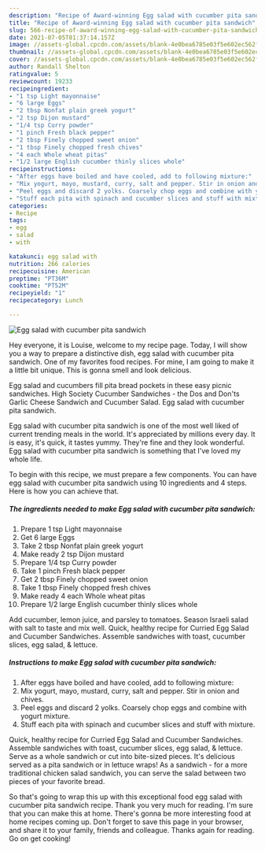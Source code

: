 ```yaml
---
description: "Recipe of Award-winning Egg salad with cucumber pita sandwich"
title: "Recipe of Award-winning Egg salad with cucumber pita sandwich"
slug: 566-recipe-of-award-winning-egg-salad-with-cucumber-pita-sandwich
date: 2021-07-05T01:37:14.157Z
image: //assets-global.cpcdn.com/assets/blank-4e0bea6785e03f5e602ec562f230caae08da540cada707380b4fe1bbebba43da.png
thumbnail: //assets-global.cpcdn.com/assets/blank-4e0bea6785e03f5e602ec562f230caae08da540cada707380b4fe1bbebba43da.png
cover: //assets-global.cpcdn.com/assets/blank-4e0bea6785e03f5e602ec562f230caae08da540cada707380b4fe1bbebba43da.png
author: Randall Shelton
ratingvalue: 5
reviewcount: 19233
recipeingredient:
- "1 tsp Light mayonnaise"
- "6 large Eggs"
- "2 tbsp Nonfat plain greek yogurt"
- "2 tsp Dijon mustard"
- "1/4 tsp Curry powder"
- "1 pinch Fresh black pepper"
- "2 tbsp Finely chopped sweet onion"
- "1 tbsp Finely chopped fresh chives"
- "4 each Whole wheat pitas"
- "1/2 large English cucumber thinly slices whole"
recipeinstructions:
- "After eggs have boiled and have cooled, add to following mixture:"
- "Mix yogurt, mayo, mustard, curry, salt and pepper. Stir in onion and chives."
- "Peel eggs and discard 2 yolks. Coarsely chop eggs and combine with yogurt mixture."
- "Stuff each pita with spinach and cucumber slices and stuff with mixture."
categories:
- Recipe
tags:
- egg
- salad
- with

katakunci: egg salad with 
nutrition: 266 calories
recipecuisine: American
preptime: "PT36M"
cooktime: "PT52M"
recipeyield: "1"
recipecategory: Lunch

---
```



![Egg salad with cucumber pita sandwich](//assets-global.cpcdn.com/assets/blank-4e0bea6785e03f5e602ec562f230caae08da540cada707380b4fe1bbebba43da.png)

Hey everyone, it is Louise, welcome to my recipe page. Today, I will show you a way to prepare a distinctive dish, egg salad with cucumber pita sandwich. One of my favorites food recipes. For mine, I am going to make it a little bit unique. This is gonna smell and look delicious.

Egg salad and cucumbers fill pita bread pockets in these easy picnic sandwiches. High Society Cucumber Sandwiches - the Dos and Don&#39;ts Garlic Cheese Sandwich and Cucumber Salad. Egg salad with cucumber pita sandwich.

Egg salad with cucumber pita sandwich is one of the most well liked of current trending meals in the world. It's appreciated by millions every day. It is easy, it's quick, it tastes yummy. They're fine and they look wonderful. Egg salad with cucumber pita sandwich is something that I've loved my whole life.


To begin with this recipe, we must prepare a few components. You can have egg salad with cucumber pita sandwich using 10 ingredients and 4 steps. Here is how you can achieve that.

<!--inarticleads1-->

##### The ingredients needed to make Egg salad with cucumber pita sandwich:

1. Prepare 1 tsp Light mayonnaise
1. Get 6 large Eggs
1. Take 2 tbsp Nonfat plain greek yogurt
1. Make ready 2 tsp Dijon mustard
1. Prepare 1/4 tsp Curry powder
1. Take 1 pinch Fresh black pepper
1. Get 2 tbsp Finely chopped sweet onion
1. Take 1 tbsp Finely chopped fresh chives
1. Make ready 4 each Whole wheat pitas
1. Prepare 1/2 large English cucumber thinly slices whole


Add cucumber, lemon juice, and parsley to tomatoes. Season Israeli salad with salt to taste and mix well. Quick, healthy recipe for Curried Egg Salad and Cucumber Sandwiches. Assemble sandwiches with toast, cucumber slices, egg salad, &amp; lettuce. 

<!--inarticleads2-->

##### Instructions to make Egg salad with cucumber pita sandwich:

1. After eggs have boiled and have cooled, add to following mixture:
1. Mix yogurt, mayo, mustard, curry, salt and pepper. Stir in onion and chives.
1. Peel eggs and discard 2 yolks. Coarsely chop eggs and combine with yogurt mixture.
1. Stuff each pita with spinach and cucumber slices and stuff with mixture.


Quick, healthy recipe for Curried Egg Salad and Cucumber Sandwiches. Assemble sandwiches with toast, cucumber slices, egg salad, &amp; lettuce. Serve as a whole sandwich or cut into bite-sized pieces. It&#39;s delicious served as a pita sandwich or in lettuce wraps! As a sandwich - for a more traditional chicken salad sandwich, you can serve the salad between two pieces of your favorite bread. 

So that's going to wrap this up with this exceptional food egg salad with cucumber pita sandwich recipe. Thank you very much for reading. I'm sure that you can make this at home. There's gonna be more interesting food at home recipes coming up. Don't forget to save this page in your browser, and share it to your family, friends and colleague. Thanks again for reading. Go on get cooking!
